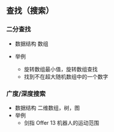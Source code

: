 ## 查找（搜索）
### 二分查找
- 数据结构 数组

- 举例
    - 旋转数组最小值，旋转数组查找
    - 找到不在超大随机数组中的一个数字
### 广度/深度搜索
- 数据结构 二维数组，树，图
- 举例
    - 剑指 Offer 13 机器人的运动范围
